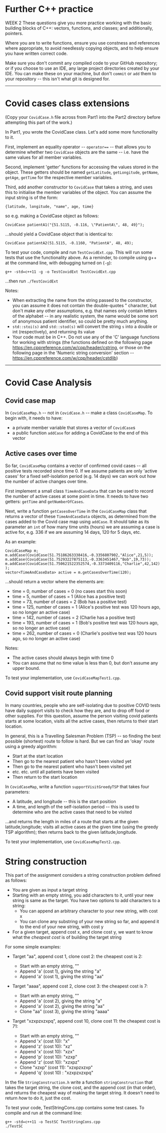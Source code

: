 # Further C++ practice
WEEK 2
These questions give you more practice working with the basic building blocks of C++: vectors, functions, and classes; and additionally, pointers.

Where you are to write functions, ensure you use constness and references where appropriate, to avoid needlessly copying objects, and to help ensure you have written correct code.

Make sure you don't commit any compiled code to your GitHub repository; or if you choose to use an IDE, any large project directories created by your IDE.  You can make these on your machine, but don't `commit` or `add` them to your repository -- this isn't what git is designed for.

----

# Covid cases class extensions 

(Copy your `CovidCase.h` file across from Part1 into the Part2 directory before attempting this part of the work.)

In Part1, you wrote the CovidCase class.  Let's add some more functionality to it.

First, implement an equality operator -- `operator==` -- that allows you to determine whether two `CovidCase` objects are the same -- i.e. have the same values for all member variables.

Second, implement 'getter' functions for accessing the values stored in the object.  These getters should be named `getLatitude`, `getLongitude`, `getName`, `getAge`, `getTime` for the respective member variables.

Third, add another constructor to `CovidCase` that takes a string, and uses this to initialise the member variables of the object.  You can assume the input string is of the form:

`{latitude, longitude, "name", age, time}`

so e.g. making a CovidCase object as follows:

`CovidCase patientA1("{51.5115, -0.116, \"PatientA\", 48, 49}");`  

...should yield a CovidCase object that is identical to:

`CovidCase patientA2(51.5115, -0.1160, "PatientA", 48, 49);`  

 To test your code, compile and run `TestCovidExt.cpp`.  This will run some tests that use the functionality above.  As a reminder, to compile using g++ at the command line, with debugging turned on (`-g`):
 
 `g++ -std=c++11 -g -o TestCovidExt TestCovidExt.cpp`  
 
 ...then run `./TestCovidExt`
 
Notes:

- When extracting the name from the string passed to the constructor, you can assume it does not contain the double-quotes " character, but don't make any other assumptions, e.g. that names only contain letters of the alphabet -- in any realistic system, the name would be some sort of anonymous patient identifier, so could be pretty much anything.
- `std::stoi(s)` and `std::stod(s)` will convert the string `s` into a double or int (respectively), and returning its value
- Your code must be in C++.  Do not use any of the 'C' language functions for working with strings (the functions defined on the following page <https://en.cppreference.com/w/cpp/header/cstring>, or those on the following page in the 'Numeric string conversion' section -- <https://en.cppreference.com/w/cpp/header/cstdlib>) 

----

# Covid Case Analysis


## Covid case map

In `CovidCaseMap.h` -- not in `CovidCase.h` -- make a class `CovidCaseMap`. To begin with, it needs to have:

- a private member variable that stores a vector of `CovidCase`s
- a public function `addCase` for adding a CovidCase to the end of this vector

## Active cases over time 

So far, `CovidCaseMap` contains a vector of confirmed covid cases -- all positive tests recorded since time 0.  If we assume patients are only 'active cases' for a fixed self-isolation period (e.g. 14 days) we can work out how the number of active changes over time.

First implement a small class `TimeAndCaseData` that can be used to record the number of active cases at some point in time.   It needs to have two getters: `getTime` and `getNumberOfCases`.

Next, write a function `getCasesOverTime` in the `CovidCaseMap` class that returns a vector of these `TimeAndCaseData` objects, as determined from the cases added to the Covid case map using `addCase`.  It should take as its parameter an `int` of how many time units (hours) we are assuming a case is active for, e.g. 336 if we are assuming 14 days, 120 for 5 days, etc.

As an example:

`CovidCaseMap m;`  
`m.addCase(CovidCase(51.75186263338416,-0.3356807902,"Alice",21,5));`  
`m.addCase(CovidCase(51.75293227875113,-0.3363451467,"Bob",19,73));`  
`m.addCase(CovidCase(51.750621522352574,-0.3373409116,"Charlie",42,142));`  
`vector<TimeAndCaseData> active = m.getCasesOverTime(120);`  

...should return a vector where the elements are:
- time = 0, number of cases = 0 (no cases start this soon)
- time = 5, number of cases = 1 (Alice has a positive test)
- time = 73, number of cases = 2 (Bob has a positive test)
- time = 125, number of cases = 1 (Alice's positive test was 120 hours ago, so no longer an active case)
- time = 142, number of cases = 2 (Charlie has a positive test)
- time = 193, number of cases = 1 (Bob's positive test was 120 hours ago, so no longer an active case)
- time = 262, number of cases = 0 (Charlie's positive test was 120 hours ago, so no longer an active case)


Notes:
- The active cases should always begin with time 0
- You can assume that no time value is less than 0, but don't assume any upper bound.

To test your implementation, use `CovidCaseMapTest1.cpp`.

## Covid support visit route planning

In many countries, people who are self-isolating due to positive COVID tests have daily support visits to check how they are, and to drop off food or other supplies.  For this question, assume the person visiting covid patients starts at some location, visits all the active cases, then returns to their start location.

In general, this is a Travelling Salesman Problem (TSP) -- so finding the best possible (shortest) route to follow is hard.  But we can find an 'okay' route using a greedy algorithm:

- Start at the start location
- Then go to the nearest patient who hasn't been visited yet
- Then go to the nearest patient who hasn't been visited yet
- etc. etc. until all patients have been visited
- Then return to the start location

In `CovidCaseMap`, write a function `supportVisitGreedyTSP` that takes four parameters:
- A latitude, and longitude -- this is the start position
- A time, and length of the self-isolation period -- this is used to determine who are the active cases that need to be visited

...and returns the length in miles of a route that starts at the given latitude,longitude; visits all active cases at the given time (using the greedy TSP algorithm); then returns back to the given latitude,longitude.

To test your implementation, use `CovidCaseMapTest2.cpp`.

# String construction

This part of the assignment considers a string construction problem defined as follows:

- You are given as input a target string
- Starting with an empty string, you add characters to it, until your new string is same as the target.  You have two options to add characters to a string:
  - You can append an arbitrary character to your new string, with cost x
  - You can clone any substring of your new string so far, and append it to the end of your new string, with cost y
- For a given target, append cost x, and clone cost y, we want to know what the *cheapest cost* is of building the target string

For some simple examples:

- Target "aa", append cost 1, clone cost 2: the cheapest cost is 2:
  - Start with an empty string, ""
  - Append 'a' (cost 1), giving the string "a"
  - Append 'a' (cost 1), giving the string "aa"

- Target "aaaa", append cost 2, clone cost 3: the cheapest cost is 7:
  - Start with an empty string, ""
  - Append 'a' (cost 2), giving the string "a"
  - Append 'a' (cost 2), giving the string "aa"
  - Clone "aa" (cost 3), giving the string "aaaa"

- Target "xzxpzxzxpq", append cost 10, clone cost 11: the cheapest cost is 71:
  - Start with an empty string, ""
  - Append 'x' (cost 10): "x"
  - Append 'z' (cost 10): "xz" 
  - Append 'x' (cost 10): "xzx"
  - Append 'p' (cost 10): "xzxp"
  - Append 'z' (cost 10): "xzxpz"
  - Clone "xzxp" (cost 11): "xzxpzxzxp"
  - Append 'q' (cost 10) : "xzxpzxzxpq"

In the file `StringConstruction.h` write a function `stringConstruction` that takes the target string, the clone cost, and the append cost (in that order), and returns the cheapest way of making the target string.  It doesn't need to return *how* to do it, just the cost.

To test your code, TestStringCons.cpp contains some test cases.  To compile and run at the command line:

`g++ -std=c++11 -o TestSC TestStringCons.cpp`  
`./TestSC`


